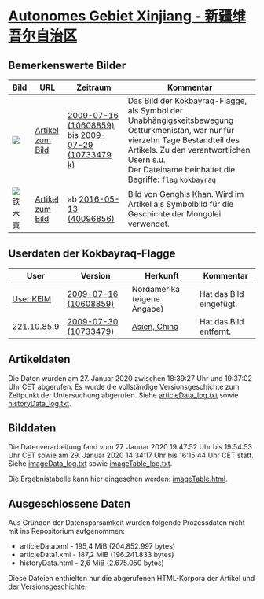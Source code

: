 # [Autonomes Gebiet Xinjiang - 新疆维吾尔自治区](https://zh.wikipedia.org/wiki/%E6%96%B0%E7%96%86%E7%BB%B4%E5%90%BE%E5%B0%94%E8%87%AA%E6%B2%BB%E5%8C%BA)

## Bemerkenswerte Bilder

| Bild | URL | Zeitraum | Kommentar |
| - | - | - | - |
| ![](https://upload.wikimedia.org/wikipedia/commons/thumb/2/2c/Kokbayraq_flag.svg/200px-Kokbayraq_flag.svg.png) | [Artikel zum Bild](https://zh.wikipedia.org/w/index.php?oldid=10688341#/media/File:Kokbayraq_flag.svg) | [2009-07-16 (10608859)](https://zh.wikipedia.org/w/index.php?oldid=10608859) bis [2009-07-29 (10733479 k)](https://zh.wikipedia.org/w/index.php?oldid=10733479) | Das Bild der Kokbayraq-Flagge, als Symbol der Unabhängigskeitsbewegung Ostturkmenistan, war nur für vierzehn Tage Bestandteil des Artikels. Zu den verantwortlichen Usern s.u.<br/>Der Dateiname beinhaltet die Begriffe: `flag` `kokbayraq` |
| ![铁木真](https://upload.wikimedia.org/wikipedia/commons/thumb/6/6d/Genghis_khan.jpg/100px-Genghis_khan.jpg) | [Artikel zum Bild](https://zh.wikipedia.org/wiki/File:Genghis_khan.jpg) | ab [2016-05-13 (40096856)](https://zh.wikipedia.org/w/index.php?oldid=40096856) | Bild von Genghis Khan. Wird im Artikel als Symbolbild für die Geschichte der Mongolei verwendet. |

## Userdaten der Kokbayraq-Flagge

| User | Version | Herkunft | Kommentar |
| - | - | - | - |
| [User:KEIM](https://zh.wikipedia.org/wiki/User:KEIM) | [2009-07-16 (10608859)](https://zh.wikipedia.org/w/index.php?oldid=10608859) | Nordamerika (eigene Angabe) | Hat das Bild eingefügt. |
| 221.10.85.9 | [2009-07-30 (10733479)](https://zh.wikipedia.org/w/index.php?oldid=10733479) | [Asien, China](http://geoiplookup.net/ip/221.10.85.9) | Hat das Bild entfernt. |

## Artikeldaten

Die Daten wurden am 27. Januar 2020 zwischen 18:39:27 Uhr und 19:37:02 Uhr CET abgerufen. Es wurde die vollständige Versionsgeschichte zum Zeitpunkt der Untersuchung abgerufen. Siehe [articleData_log.txt](articleData_log.txt) sowie [historyData_log.txt](historyData_log.txt).

## Bilddaten

Die Datenverarbeitung fand vom 27. Januar 2020 19:47:52 Uhr bis 19:54:53 Uhr CET sowie am 29. Januar 2020 14:34:17 Uhr bis 16:15:44 Uhr CET statt. Siehe [imageData_log.txt](imageData_log.txt) sowie [imageTable_log.txt](imageTable_log.txt).

Die Ergebnistabelle kann hier eingesehen werden: [imageTable.html](imageTable.html).

## Ausgeschlossene Daten

Aus Gründen der Datensparsamkeit wurden folgende Prozessdaten nicht mit ins Repositorium aufgenommen:

- articleData.xml - 195,4 MiB (204.852.997 bytes)
- articleData1.xml - 187,2 MiB (196.241.833 bytes)
- historyData.html - 2,6 MiB (2.675.050 bytes)

Diese Dateien enthielten nur die abgerufenen HTML-Korpora der Artikel und der Versionsgeschichte.
